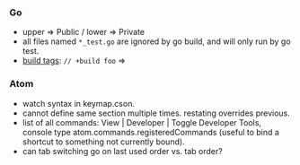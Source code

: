 ### Go

- upper => Public / lower => Private
- all files named `*_test.go` are ignored by go build, and will only run by go test.
- [build tags](https://golang.org/pkg/go/build/): `// +build foo` =>


### Atom

- watch syntax in keymap.cson.
- cannot define same section multiple times. restating overrides previous.
- list of all commands: View | Developer | Toggle Developer Tools, console
  type atom.commands.registeredCommands (useful to bind a shortcut to something
  not currently bound).
- can tab switching go on last used order vs. tab order?
